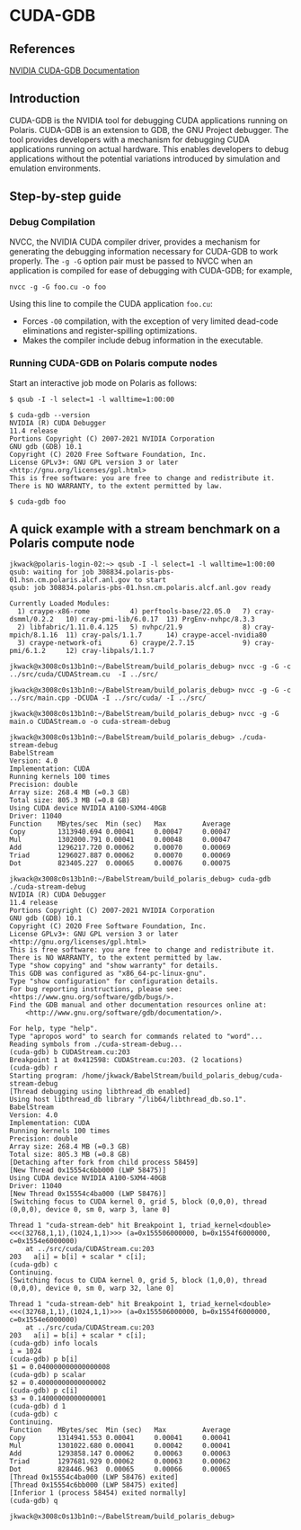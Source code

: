# CUDA-GDB

## References
[NVIDIA CUDA-GDB Documentation](https://docs.nvidia.com/cuda/cuda-gdb/index.html)

## Introduction
CUDA-GDB is the NVIDIA tool for debugging CUDA applications running on Polaris. CUDA-GDB is an extension to GDB, the GNU Project debugger. The tool provides developers with a mechanism for debugging CUDA applications running on actual hardware. This enables developers to debug applications without the potential variations introduced by simulation and emulation environments.

## Step-by-step guide
### Debug Compilation
NVCC, the NVIDIA CUDA compiler driver, provides a mechanism for generating the debugging information necessary for CUDA-GDB to work properly. The `-g -G` option pair must be passed to NVCC when an application is compiled for ease of debugging with CUDA-GDB; for example,
```
nvcc -g -G foo.cu -o foo
```
Using this line to compile the CUDA application `foo.cu`:
* Forces `-O0` compilation, with the exception of very limited dead-code eliminations and register-spilling optimizations.
* Makes the compiler include debug information in the executable.

### Running CUDA-GDB on Polaris compute nodes
Start an interactive job mode on Polaris as follows:
```console
$ qsub -I -l select=1 -l walltime=1:00:00

$ cuda-gdb --version
NVIDIA (R) CUDA Debugger
11.4 release
Portions Copyright (C) 2007-2021 NVIDIA Corporation
GNU gdb (GDB) 10.1
Copyright (C) 2020 Free Software Foundation, Inc.
License GPLv3+: GNU GPL version 3 or later <http://gnu.org/licenses/gpl.html>
This is free software: you are free to change and redistribute it.
There is NO WARRANTY, to the extent permitted by law.

$ cuda-gdb foo
```

## A quick example with a stream benchmark on a Polaris compute node

```
jkwack@polaris-login-02:~> qsub -I -l select=1 -l walltime=1:00:00
qsub: waiting for job 308834.polaris-pbs-01.hsn.cm.polaris.alcf.anl.gov to start
qsub: job 308834.polaris-pbs-01.hsn.cm.polaris.alcf.anl.gov ready

Currently Loaded Modules:
  1) craype-x86-rome          4) perftools-base/22.05.0   7) cray-dsmml/0.2.2   10) cray-pmi-lib/6.0.17  13) PrgEnv-nvhpc/8.3.3
  2) libfabric/1.11.0.4.125   5) nvhpc/21.9               8) cray-mpich/8.1.16  11) cray-pals/1.1.7      14) craype-accel-nvidia80
  3) craype-network-ofi       6) craype/2.7.15            9) cray-pmi/6.1.2     12) cray-libpals/1.1.7

jkwack@x3008c0s13b1n0:~/BabelStream/build_polaris_debug> nvcc -g -G -c ../src/cuda/CUDAStream.cu  -I ../src/

jkwack@x3008c0s13b1n0:~/BabelStream/build_polaris_debug> nvcc -g -G -c ../src/main.cpp -DCUDA -I ../src/cuda/ -I ../src/

jkwack@x3008c0s13b1n0:~/BabelStream/build_polaris_debug> nvcc -g -G main.o CUDAStream.o -o cuda-stream-debug

jkwack@x3008c0s13b1n0:~/BabelStream/build_polaris_debug> ./cuda-stream-debug
BabelStream
Version: 4.0
Implementation: CUDA
Running kernels 100 times
Precision: double
Array size: 268.4 MB (=0.3 GB)
Total size: 805.3 MB (=0.8 GB)
Using CUDA device NVIDIA A100-SXM4-40GB
Driver: 11040
Function    MBytes/sec  Min (sec)   Max         Average
Copy        1313940.694 0.00041     0.00047     0.00047
Mul         1302000.791 0.00041     0.00048     0.00047
Add         1296217.720 0.00062     0.00070     0.00069
Triad       1296027.887 0.00062     0.00070     0.00069
Dot         823405.227  0.00065     0.00076     0.00075

jkwack@x3008c0s13b1n0:~/BabelStream/build_polaris_debug> cuda-gdb ./cuda-stream-debug
NVIDIA (R) CUDA Debugger
11.4 release
Portions Copyright (C) 2007-2021 NVIDIA Corporation
GNU gdb (GDB) 10.1
Copyright (C) 2020 Free Software Foundation, Inc.
License GPLv3+: GNU GPL version 3 or later <http://gnu.org/licenses/gpl.html>
This is free software: you are free to change and redistribute it.
There is NO WARRANTY, to the extent permitted by law.
Type "show copying" and "show warranty" for details.
This GDB was configured as "x86_64-pc-linux-gnu".
Type "show configuration" for configuration details.
For bug reporting instructions, please see:
<https://www.gnu.org/software/gdb/bugs/>.
Find the GDB manual and other documentation resources online at:
    <http://www.gnu.org/software/gdb/documentation/>.

For help, type "help".
Type "apropos word" to search for commands related to "word"...
Reading symbols from ./cuda-stream-debug...
(cuda-gdb) b CUDAStream.cu:203
Breakpoint 1 at 0x412598: CUDAStream.cu:203. (2 locations)
(cuda-gdb) r
Starting program: /home/jkwack/BabelStream/build_polaris_debug/cuda-stream-debug
[Thread debugging using libthread_db enabled]
Using host libthread_db library "/lib64/libthread_db.so.1".
BabelStream
Version: 4.0
Implementation: CUDA
Running kernels 100 times
Precision: double
Array size: 268.4 MB (=0.3 GB)
Total size: 805.3 MB (=0.8 GB)
[Detaching after fork from child process 58459]
[New Thread 0x15554c6bb000 (LWP 58475)]
Using CUDA device NVIDIA A100-SXM4-40GB
Driver: 11040
[New Thread 0x15554c4ba000 (LWP 58476)]
[Switching focus to CUDA kernel 0, grid 5, block (0,0,0), thread (0,0,0), device 0, sm 0, warp 3, lane 0]

Thread 1 "cuda-stream-deb" hit Breakpoint 1, triad_kernel<double><<<(32768,1,1),(1024,1,1)>>> (a=0x155506000000, b=0x1554f6000000, c=0x1554e6000000)
    at ../src/cuda/CUDAStream.cu:203
203   a[i] = b[i] + scalar * c[i];
(cuda-gdb) c
Continuing.
[Switching focus to CUDA kernel 0, grid 5, block (1,0,0), thread (0,0,0), device 0, sm 0, warp 32, lane 0]

Thread 1 "cuda-stream-deb" hit Breakpoint 1, triad_kernel<double><<<(32768,1,1),(1024,1,1)>>> (a=0x155506000000, b=0x1554f6000000, c=0x1554e6000000)
    at ../src/cuda/CUDAStream.cu:203
203   a[i] = b[i] + scalar * c[i];
(cuda-gdb) info locals
i = 1024
(cuda-gdb) p b[i]
$1 = 0.040000000000000008
(cuda-gdb) p scalar
$2 = 0.40000000000000002
(cuda-gdb) p c[i]
$3 = 0.14000000000000001
(cuda-gdb) d 1
(cuda-gdb) c
Continuing.
Function    MBytes/sec  Min (sec)   Max         Average
Copy        1314941.553 0.00041     0.00041     0.00041
Mul         1301022.680 0.00041     0.00042     0.00041
Add         1293858.147 0.00062     0.00063     0.00063
Triad       1297681.929 0.00062     0.00063     0.00062
Dot         828446.963  0.00065     0.00066     0.00065
[Thread 0x15554c4ba000 (LWP 58476) exited]
[Thread 0x15554c6bb000 (LWP 58475) exited]
[Inferior 1 (process 58454) exited normally]
(cuda-gdb) q

jkwack@x3008c0s13b1n0:~/BabelStream/build_polaris_debug>
```
